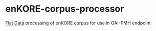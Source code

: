 # enKORE-corpus-processor
[Flat Data](https://next.github.com/projects/flat-data/) processing of enKORE corpus for use in OAI-PMH endpoint
